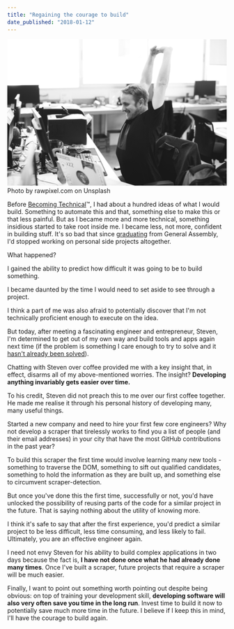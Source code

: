 ```yaml
---
title: "Regaining the courage to build"
date_published: "2018-01-12"
---
```


![guy with courage to build hands in the air smiling](images/rawpixel-com-284730.jpg) Photo by rawpixel.com on Unsplash

Before [Becoming Technical](/2016-08-15-entering-digital-jungle/)™, I had about a hundred ideas of what I would build. Something to automate this and that, something else to make this or that less painful. But as I became more and more technical, something insidious started to take root inside me. I became less, not more, confident in building stuff. It's so bad that since [graduating](/2017-03-12-general-assembly-singapore-review/) from General Assembly, I'd stopped working on personal side projects altogether.

What happened?

I gained the ability to predict how difficult it was going to be to build something.

I became daunted by the time I would need to set aside to see through a project.

I think a part of me was also afraid to potentially discover that I'm not technically proficient enough to execute on the idea.

But today, after meeting a fascinating engineer and entrepreneur, Steven, I'm determined to get out of my own way and build tools and apps again next time (if the problem is something I care enough to try to solve and it [hasn't already been solved](/2018-01-03-temptation-to-just-build-stuff/)).

Chatting with Steven over coffee provided me with a key insight that, in effect, disarms all of my above-mentioned worries. The insight? **Developing anything invariably gets easier over time.**

To his credit, Steven did not preach this to me over our first coffee together. He made me realise it through his personal history of developing many, many useful things.

Started a new company and need to hire your first few core engineers? Why not develop a scraper that tirelessly works to find you a list of people (and their email addresses) in your city that have the most GitHub contributions in the past year?

To build this scraper the first time would involve learning many new tools - something to traverse the DOM, something to sift out qualified candidates, something to hold the information as they are built up, and something else to circumvent scraper-detection.

But once you've done this the first time, successfully or not, you'd have unlocked the possibility of reusing parts of the code for a similar project in the future. That is saying nothing about the utility of knowing more.

I think it's safe to say that after the first experience, you'd predict a similar project to be less difficult, less time consuming, and less likely to fail. Ultimately, you are an effective engineer again.

I need not envy Steven for his ability to build complex applications in two days because the fact is, **I have not done once what he had already done many times**. Once I've built a scraper, future projects that require a scraper will be much easier.

Finally, I want to point out something worth pointing out despite being obvious: on top of training your development skill, **developing software will also very often save you time in the long run**. Invest time to build it now to potentially save much more time in the future. I believe if I keep this in mind, I'll have the courage to build again.
